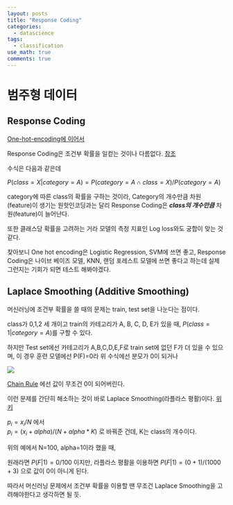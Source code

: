 ```yaml
---
layout: posts
title: "Response Coding" 
categories:
  - datascience
tags:
  - classification
use_math: true
comments: true
---
```


# 범주형 데이터
## Response Coding
[One-hot-encoding에 이어서](https://hslim8888.github.io/classification/One-Hot-Encoding/)

Response Coding은 조건부 확률을 일컫는 것이나 다름없다. [참조](https://medium.com/@thewingedwolf.winterfell/response-coding-for-categorical-data-7bb8916c6dc1)


수식은 다음과 같은데

$P(class=X \vert category=A) = P(category=A \cap class=X) / P(category=A)$

category에 따른 class의 확률을 구하는 것이라, Category의 개수만큼 차원(feature)이 생기는 원핫인코딩과는 달리 Response Coding은 ***class의 개수만큼*** 차원(feature)이 늘어난다.

또한 클래스당 확률을 고려하는 거라 모델의 측정 지표인 Log loss와도 궁합이 맞는 것 같다.

찾아보니 One hot encoding은 Logistic Regression, SVM에 쓰면 좋고, Response Coding은 나이브 베이즈 모델, KNN, 랜덤 포레스트 모델에 쓰면 좋다고 하는데 실제 그런지는 기회가 되면 테스트 해봐야겠다. 


## Laplace Smoothing (Additive Smoothing)

머신러닝에 조건부 확률을 쓸 때의 문제는 train, test set을 나눈다는 점이다.

class가 0,1,2 세 개이고 train의 카테고리가 A, B, C, D, E가 있을 때, $P(class=1 \vert category=A)$를 구할 수 있다.

하지만 Test set에선 카테고리가 A,B,C,D,E,F로 train set에 없던 F가 더 있을 수 있으며, 이 경우 훈련 모델에선 P(F)=0라 위 수식에선 분모가 0이 되거나 

![](https://wikimedia.org/api/rest_v1/media/math/render/svg/1386ec6778f1816c3fa6e9de68f89cee2e938066)

[Chain Rule](https://en.wikipedia.org/wiki/Chain_rule_(probability)) 에선 값이 무조건 0이 되어버린다.

이런 문제를 간단히 해소하는 것이 바로 Laplace Smoothing(라플라스 평활)이다. [위키](https://en.wikipedia.org/wiki/Additive_smoothing)

$p_i = x_i/N$ 에서  
$p_i = (x_i+alpha)/(N+alpha*K)$ 로 바꿔준 건데, K는 class의 개수이다.

위의 예에서 N=100, alpha=1이라 했을 때, 

원래라면 $P(F \vert 1)=0/100$ 이지만, 
라플라스 평활을 이용하면 $P(F \vert 1)=(0+1)/(1000+3)$ 으로 값이 0이 아니게 된다.

따라서 머신러닝 문제에서 조건부 확률을 이용할 땐 무조건 Laplace Smoothing을 고려해야한다고 생각하면 될 듯.
